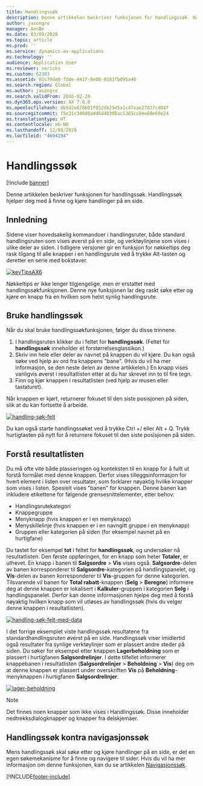 ```yaml
---
title: Handlingssøk
description: Denne artikkelen beskriver funksjonen for handlingssøk. Handlingssøk hjelper deg med å finne og kjøre handlinger på en side.
author: jasongre
manager: AnnBe
ms.date: 03/09/2020
ms.topic: article
ms.prod: ''
ms.service: dynamics-ax-applications
ms.technology: ''
audience: Application User
ms.reviewer: sericks
ms.custom: 62303
ms.assetid: 62c70de0-fdde-4417-8e08-0583fb095a40
ms.search.region: Global
ms.author: jasongre
ms.search.validFrom: 2016-02-28
ms.dyn365.ops.version: AX 7.0.0
ms.openlocfilehash: 8b5d2e678b01f052db29d5a1c47eae27d27cd04f
ms.sourcegitcommit: f5e31c34640add6d40308ac1365cc0ee60e60e24
ms.translationtype: HT
ms.contentlocale: nb-NO
ms.lasthandoff: 12/08/2020
ms.locfileid: "4694194"
---
```

# <a name="action-search"></a>Handlingssøk

[!include [banner](../includes/banner.md)]

Denne artikkelen beskriver funksjonen for handlingssøk. Handlingssøk hjelper deg med å finne og kjøre handlinger på en side.

## <a name="introduction"></a>Innledning

Sidene viser hovedsakelig kommandoer i handlingsruter, både standard handlingsruten som vises øverst på en side, og verktøylinjene som vises i ulike deler av siden. I tidligere versjoner gir en funksjon for nøkkeltips deg rask tilgang til alle knapper i en handlingsrute ved å trykke Alt-tasten og deretter en serie med bokstaver.

[![keyTipsAX6](./media/keytipsax6.png)](./media/keytipsax6.png)

Nøkkeltips er ikke lenger tilgjengelige, men er erstattet med handlingssøkfunksjonen. Denne nye funksjonen lar deg raskt søke etter og kjøre en knapp fra en hvilken som helst synlig handlingsrute.

## <a name="using-action-search"></a>Bruke handlingssøk

Når du skal bruke handlingssøkfunksjonen, følger du disse trinnene.

1. I handlingsruten klikker du i feltet for **handlingssøk**. (Feltet for **handlingssøk** inneholder et forstørrelsesglassikon.)
2. Skriv inn hele eller deler av navnet på knappen du vil kjøre. Du kan også søke ved hjelp av ord fra knappens "bane". (Hvis du vil ha mer informasjon, se den neste delen av denne artikkelen.) En knapp vises vanligvis øverst i resultatlisten etter at du har skrevet inn to til fire tegn.
3. Finn og kjør knappen i resultatlisten (ved hjelp av musen eller tastaturet).

Når knappen er kjørt, returnerer fokuset til den siste posisjonen på siden, slik at du kan fortsette å arbeide.

[![handling-søk-felt](./media/action-search-field.png)](./media/action-search-field.png)

Du kan også starte handlingssøket ved å trykke Ctrl +/ eller Alt + Q. Trykk hurtigtasten på nytt for å returnere fokuset til den siste posisjonen på siden.

## <a name="understanding-the-results-list"></a>Forstå resultatlisten

Du må ofte vite både plasseringen og konteksten til en knapp for å fullt ut forstå formålet med denne knappen. Derfor vises tilleggsinformasjon for hvert element i listen over resultater, som forklarer nøyaktig hvilke knapper som vises i listen. Spesielt vises "banen" for knappen. Denne banen kan inkludere etikettene for følgende grensesnittelementer, etter behov:

- Handlingsrutekategori
- Knappegruppe
- Menyknapp (hvis knappen er i en menyknapp)
- Menyskillelinje (hvis knappen er i en navngitt gruppe i en menyknapp)
- Gruppen eller kategorien på siden (for eksempel navnet på en hurtigfane)

Du tastet for eksempel **tot** i feltet for **handlingssøk**, og undersøker nå resultatlisten. Den første oppføringen, for en knapp som heter **Totaler**, er uthevet. En knapp i banen til **Salgsordre** &gt; **Vis** vises også. **Salgsordre**-delen av banen korresponderer til **Salgsordre**-kategorien på handlingspanelet, og **Vis**-delen av banen korresponderer til **Vis**-gruppen for denne kategorien. Tilsvarende vil banen for **Total rabatt**-knappen (**Selg** &gt; **Beregne**) informere deg at denne knappen er lokalisert i **Kalkuler**-gruppen i kategorien **Selg** i handlingspanelet. Derfor kan denne informasjonen hjelpe deg med å forstå nøyaktig hvilken knapp som vil utløses av handlingssøk (hvis du velger denne knappen i resultatlisten).

[![handling-søk-felt-med-data](./media/action-search-field-with-data.png)](./media/action-search-field-with-data.png)

I det forrige eksemplet viste handlingssøk resultatene fra standardhandlingsruten øverst på en side. Handlingssøk viser imidlertid også resultater fra synlige verktøylinjer som er plassert andre steder på siden. Du søker for eksempel etter knappen **Lagerbeholdning** som er plassert i hurtigfanen **Salgsordrelinjer**. I dette tilfellet informerer knappebanen i resultatlisten (**Salgsordrelinjer** &gt; **Beholdning** &gt; **Vis**) deg om at denne knappen er plassert under overskriften **Vis** på **Beholdning**-menyknappen i hurtigfanen **Salgsordrelinjer**.

[![lager-beholdning](./media/on-hand-inventory.png)](./media/on-hand-inventory.png)

> [!NOTE]
> Det finnes noen knapper som ikke vises i Handlingssøk. Disse inneholder nedtrekksdialogknapper og knapper fra delskjemaer. 

## <a name="action-search-vs-navigation-search"></a>Handlingssøk kontra navigasjonssøk

Mens handlingssøk skal søke etter og kjøre handlinger på en side, er det en egen søkemekanisme for å finne og navigere til sider. Hvis du vil ha mer informasjon om denne funksjonen, kan du se artikkelen [Navigasjonssøk](navigation-search.md).


[!INCLUDE[footer-include](../../../includes/footer-banner.md)]